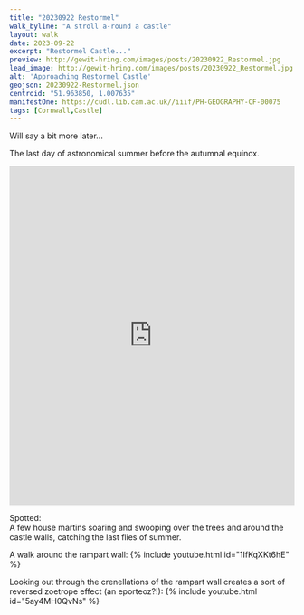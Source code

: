 ```yaml
---
title: "20230922 Restormel"
walk_byline: "A stroll a-round a castle"
layout: walk
date: 2023-09-22
excerpt: "Restormel Castle..."
preview: http://gewit-hring.com/images/posts/20230922_Restormel.jpg
lead_image: http://gewit-hring.com/images/posts/20230922_Restormel.jpg
alt: 'Approaching Restormel Castle'
geojson: 20230922-Restormel.json
centroid: "51.963850, 1.007635"
manifestOne: https://cudl.lib.cam.ac.uk//iiif/PH-GEOGRAPHY-CF-00075 
tags: [Cornwall,Castle]
---
```

Will say a bit more later...

The last day of astronomical summer before the autumnal equinox.

<iframe src="https://fitzmuseum.cam.ac.uk/uv.html#?manifest={{ page.manifestOne }}&c=0&m=0&cv=0&config=&locales=en-GB:English (GB),cy-GB:Cymraeg,fr-FR:Français (FR),pl-PL:Polski,sv-SE:Svenska&r=0" width="100%" height="600" allowfullscreen frameborder="0"></iframe>

Spotted:   
A few house martins soaring and swooping over the trees and around the castle walls, catching the last flies of summer.

A walk around the rampart wall:
{% include youtube.html id="1IfKqXKt6hE" %} 

Looking out through the crenellations of the rampart wall creates a sort of reversed zoetrope effect (an eporteoz?!):
{% include youtube.html id="5ay4MH0QvNs" %} 
